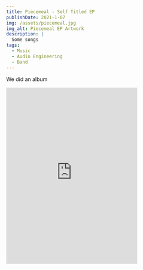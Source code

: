 ```yaml
---
title: Piecemeal - Self Titled EP
publishDate: 2021-1-07
img: /assets/piecemeal.jpg
img_alt: Piecemeal EP Artwork
description: |
  Some songs
tags:
  - Music
  - Audio Engineering
  - Band
---
```


We did an album

<iframe style="border: 0; width: 350px; height: 470px;" src="https://bandcamp.com/EmbeddedPlayer/album=883047221/size=large/bgcol=ffffff/linkcol=0687f5/tracklist=false/transparent=true/" seamless><a href="https://piecemeal.bandcamp.com/album/piecemeal">PIECEMEAL by Piecemeal</a></iframe>